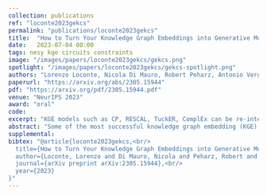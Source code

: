```yaml
---
collection: publications
ref: "loconte2023gekcs"
permalink: "publications/loconte2023gekcs"
title:  "How to Turn Your Knowledge Graph Embeddings into Generative Models via Probabilistic Circuits"
date:   2023-07-04 00:00
tags: nesy kge circuits constraints
image: "/images/papers/loconte2023gekcs/gekcs.png"
spotlight: "/images/papers/loconte2023gekcs/gekcs-spotlight.png"
authors: "Lorenzo Loconte, Nicola Di Mauro, Robert Peharz, Antonio Vergari"
paperurl: "https://arxiv.org/abs/2305.15944"
pdf: "https://arxiv.org/pdf/2305.15944.pdf"
venue: "NeurIPS 2023"
award: "oral"
code:
excerpt: "KGE models such as CP, RESCAL, TuckER, ComplEx can be re-interpreted as circuits to unlock their generative capabilities, scaling up inference and learning and guaranteeing the satisfaction of logical constraints by design."
abstract: "Some of the most successful knowledge graph embedding (KGE) models for link prediction -- CP, RESCAL, TuckER, ComplEx -- can be interpreted as energy-based models. Under this perspective they are not amenable for exact maximum-likelihood estimation (MLE), sampling and struggle to integrate logical constraints. This work re-interprets the score functions of these KGEs as circuits -- constrained computational graphs allowing efficient marginalisation. Then, we design two recipes to obtain efficient generative circuit models by either restricting their activations to be non-negative or squaring their outputs. Our interpretation comes with little or no loss of performance for link prediction, while the circuits framework unlocks exact learning by MLE, efficient sampling of new triples, and guarantee that logical constraints are satisfied by design. Furthermore, our models scale more gracefully than the original KGEs on graphs with millions of entities. "
supplemental: 
bibtex: "@article{loconte2023gekcs,<br/>
  title={How to Turn Your Knowledge Graph Embeddings into Generative Models via Probabilistic Circuits},<br/>
  author={Loconte, Lorenzo and Di Mauro, Nicola and Peharz, Robert and Vergari, Antonio},<br/>
  journal={arXiv preprint arXiv:2305.15944},<br/>
  year={2023}
}"
---
```

